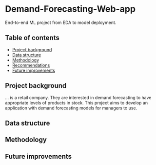# Demand-Forecasting-Web-app
End-to-end ML project from EDA to model deployment.

## Table of contents
* [Project background](https://github.com/Azidalus/Demand-Forecasting-Web-app#Project-background)
* [Data structure](https://github.com/Azidalus/Demand-Forecasting-Web-app#Data-structure)
* [Methodology](https://github.com/Azidalus/Demand-Forecasting-Web-app#Methodology)
* [Recommendations](https://github.com/Azidalus/Demand-Forecasting-Web-app#Recommendations)
* [Future improvements](https://github.com/Azidalus/Demand-Forecasting-Web-app#Future-improvements)

## Project background
... is a retail company. They are interested in demand forecasting to have appropriate levels of products in stock. This project aims to develop an application with demand forecasting models for managers to use.

## Data structure

## Methodology

## Future improvements
